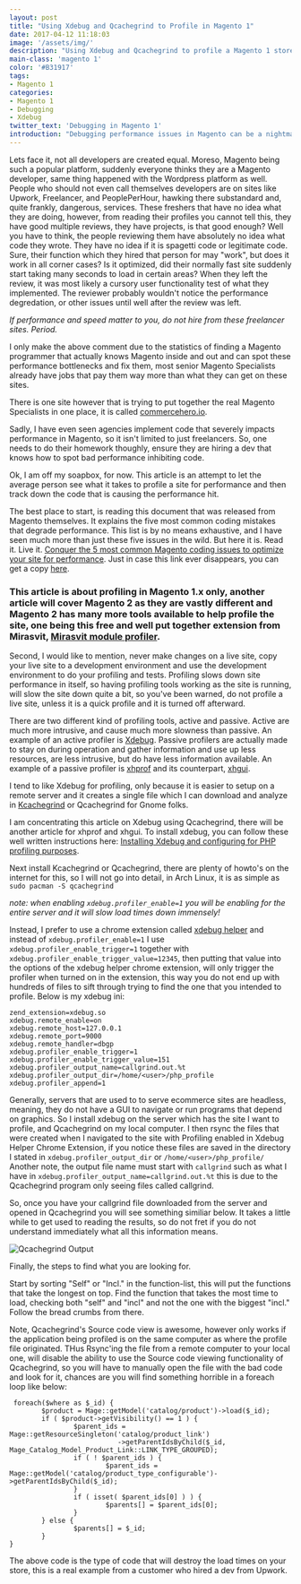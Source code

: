 ```yaml
---
layout: post
title: "Using Xdebug and Qcachegrind to Profile in Magento 1"
date: 2017-04-12 11:18:03
image: '/assets/img/'
description: "Using Xdebug and Qcachegrind to profile a Magento 1 store."
main-class: 'magento 1'
color: '#B31917'
tags:
- Magento 1
categories:
- Magento 1
- Debugging
- Xdebug
twitter_text: 'Debugging in Magento 1'
introduction: "Debugging performance issues in Magento can be a nightmare, here are some tips."
---
```


Lets face it, not all developers are created equal.  Moreso, Magento being such a popular platform, suddenly everyone thinks they are a Magento developer, same thing happened with the Wordpress platform as well.  People who should not even call themselves developers are on sites like Upwork, Freelancer, and PeoplePerHour, hawking there substandard and, quite frankly, dangerous, services.  These freshers that have no idea what they are doing, however, from reading their profiles you
cannot tell this, they have good multiple reviews, they have projects, is that good enough? Well you have to think, the people reviewing them have absolutely no idea what code they wrote.  They have no idea if it is spagetti code or legitimate code.  Sure, their function which they hired that person for may "work", but does it work in all corner cases? Is it optimized, did their normally fast site suddenly start taking many seconds to load in certain areas? When they left the review, it
was most likely a cursory user functionality test of what they implemented. The reviewer probably wouldn't notice the performance degredation, or other issues until well after the review was left.

*If performance and speed matter to you, do not hire from these freelancer sites. Period.*

I only make the above comment due to the statistics of finding a Magento programmer that actually knows Magento inside and out and can spot these performance bottlenecks and fix them, most senior Magento Specialists already have jobs that pay them way more than what they can get on these sites.

There is one site however that is trying to put together the real Magento Specialists in one place, it is called [commercehero.io](https://commercehero.io).

Sadly, I have even seen agencies implement code that severely impacts performance in Magento, so it isn't limited to just freelancers.  So, one needs to do their homework thoughly, ensure they are hiring a dev that knows how to spot bad performance inhibiting code.

Ok, I am off my soapbox, for now.  This article is an attempt to let the average person see what it takes to profile a site for performance and then track down the code that is causing the performance hit.

The best place to start, is reading this document that was released from Magento themselves.  It explains the five most common coding mistakes that degrade performance.  This list is by no means exhaustive, and I have seen much more than just these five issues in the wild. But here it is.  Read it. Live it.
[Conquer the 5 most common Magento coding issues to optimize your site for performance](http://info2.magento.com/rs/magentosoftware/images/Conquer_the_5_Most_Common_Magento_Coding_Issues_to_Optimize_Your_Site_for_Performance.pdf). Just in case this link ever disappears, you can get a copy
[here](https://www.dropbox.com/s/7d16uz2ap1ucirq/Conquer_the_5_Most_Common_Magento_Coding_Issues_to_Optimize_Your_Site_for_Performance%20%281%29.pdf?dl=0).

### This article is about profiling in Magento 1.x only, another article will cover Magento 2 as they are vastly different and Magento 2 has many more tools available to help profile the site, one being this free and well put together extension from Mirasvit, [Mirasvit module profiler](https://github.com/mirasvit/module-profiler).

Second, I would like to mention, never make changes on a live site, copy your live site to a development environment and use the development environment to do your profiling and tests.  Profiling slows down site performance in itself, so having profiling tools working as the site is running, will slow the site down quite a bit, so you've been warned, do not profile a live site, unless it is a quick profile and it is turned off afterward.

There are two different kind of profiling tools, active and passive.  Active are much more intrusive, and cause much more slowness than passive. An example of an active profiler is [Xdebug](https://xdebug.org/).  Passive profilers are actually made to stay on during operation and gather information and use up less resources, are less intrusive, but do have less information available.  An example of a passive profiler is [xhprof](https://github.com/phacility/xhprof) and its
counterpart, [xhgui](https://github.com/preinheimer/xhprof).

I tend to like Xdebug for profiling, only because it is easier to setup on a remote server and it creates a single file which I can download and analyze in [Kcachegrind](https://kcachegrind.github.io/html/Shot1.html) or Qcachegrind for Gnome folks.

I am concentrating this article on Xdebug using Qcachegrind, there will be another article for xhprof and xhgui.  To install xdebug, you can follow these well written instructions here: [Installing Xdebug and configuring for PHP profiling purposes](http://www.weasy.net/2015/02/installing-xdebug-and-configuring-for.html).

Next install Kcachegrind or Qcachegrind, there are plenty of howto's on the internet for this, so I will not go into detail, in Arch Linux, it is as simple as `sudo pacman -S qcachegrind`

*note: when enabling `xdebug.profiler_enable=1` you will be enabling for the entire server and it will slow load times down immensely!* 

Instead, I prefer to use a chrome extension called [xdebug helper](https://chrome.google.com/webstore/detail/xdebug-helper/eadndfjplgieldjbigjakmdgkmoaaaoc) and instead of `xdebug.profiler_enable=1` I use `xdebug.profiler_enable_trigger=1` together with `xdebug.profiler_enable_trigger_value=12345`, then putting that value into the options of the xdebug
helper chrome extension, will only trigger the profiler when turned on in the extension, this way you do not end up with hundreds of files to sift through trying to find the one that you intended to profile.  Below is my xdebug ini:

```
zend_extension=xdebug.so
xdebug.remote_enable=on
xdebug.remote_host=127.0.0.1
xdebug.remote_port=9000
xdebug.remote_handler=dbgp
xdebug.profiler_enable_trigger=1
xdebug.profiler_enable_trigger_value=151
xdebug.profiler_output_name=callgrind.out.%t
xdebug.profiler_output_dir=/home/<user>/php_profile
xdebug.profiler_append=1
```

Generally, servers that are used to to serve ecommerce sites are headless, meaning, they do not have a GUI to navigate or run programs that depend on graphics.  So I install xdebug on the server which has the site I want to profile, and Qcachegrind on my local computer. I then rsync the files that were created when I navigated to the site with Profiling enabled in Xdebug Helper Chrome Extension, if you notice these files are saved in the directory I stated in
`xdebug.profiler_output_dir` or `/home/<user>/php_profile/` Another note, the output file name must start with `callgrind` such as what I have in `xdebug.profiler_output_name=callgrind.out.%t` this is due to the Qcachegrind program only seeing files called callgrind.

So, once you have your callgrind file downloaded from the server and opened in Qcachegrind you will see something similiar below. It takes a little while to get used to reading the results, so do not fret if you do not understand immediately what all this information means.

![Qcachegrind Output](http://imgur.com/a/VFuQU)

Finally, the steps to find what you are looking for.

Start by sorting "Self" or "Incl." in the function-list, this will put the functions that take the longest on top.
Find the function that takes the most time to load, checking both "self" and "incl" and not the one with the biggest "incl."
Follow the bread crumbs from there.

Note, Qcachegrind's Source code view is awesome, however only works if the application being profiled is on the same computer as where the profile file originated. THus Rsync'ing the file from a remote computer to your local one, will disable the ability to use the Source code viewing functionality of Qcachegrind, so you will have to manually open the file with the bad code and look for it, chances are you will find something horrible in a foreach loop like below:

```
 foreach($where as $_id) {
        $product = Mage::getModel('catalog/product')->load($_id);
        if ( $product->getVisibility() == 1 ) {
                $parent_ids = Mage::getResourceSingleton('catalog/product_link')
                           ->getParentIdsByChild($_id, Mage_Catalog_Model_Product_Link::LINK_TYPE_GROUPED);
                if ( ! $parent_ids ) {
                        $parent_ids = Mage::getModel('catalog/product_type_configurable')->getParentIdsByChild($_id);
                }
                if ( isset( $parent_ids[0] ) ) {
                        $parents[] = $parent_ids[0];
                }
        } else {
                $parents[] = $_id;
        }
}
```

The above code is the type of code that will destroy the load times on your store, this is a real example from a customer who hired a dev from Upwork.
